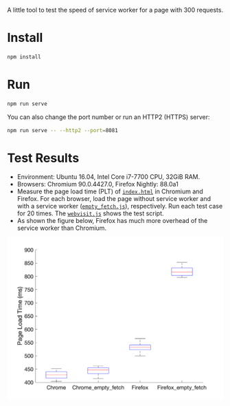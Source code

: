 A little tool to test the speed of service worker for a page with 300 requests.

# Install

```sh
npm install
```

# Run

```sh
npm run serve
```

You can also change the port number or run an HTTP2 (HTTPS) server:

```sh
npm run serve -- --http2 --port=8081
```

# Test Results
+ Environment: Ubuntu 16.04, Intel Core i7-7700 CPU, 32GiB RAM.
+ Browsers: Chromium 90.0.4427.0, Firefox Nightly: 88.0a1
+ Measure the page load time (PLT) of [`index.html`](https://github.com/SHiftLin/service-worker-benchmark/blob/master/public/index.html) in Chromium and Firefox.
For each browser, load the page without service worker and with a service worker ([`empty_fetch.js`](https://github.com/SHiftLin/service-worker-benchmark/blob/master/public/empty-fetch.js)), respectively. Run each test case for 20 times. The [`webvisit.js`](https://github.com/SHiftLin/service-worker-benchmark/blob/master/webvisit.js) shows the test script.
+ As shown the figure below, Firefox has much more overhead of the service worker than Chromium.

<img src="./output/sw_perf.png" width = "600px" alt="SW Performance of Chrome and Firefox"/>